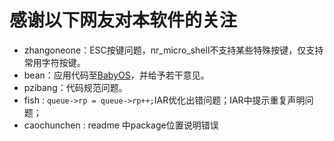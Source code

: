# 感谢以下网友对本软件的关注

- zhangoneone：ESC按键问题，nr_micro_shell不支持某些特殊按键，仅支持常用字符按键。
- bean：应用代码至[BabyOS](https://gitee.com/notrynohigh/BabyOS)，并给予若干意见。
- pzibang：代码规范问题。
- fish : `queue->rp = queue->rp++;`IAR优化出错问题；IAR中提示重复声明问题；
- caochunchen : readme 中package位置说明错误
